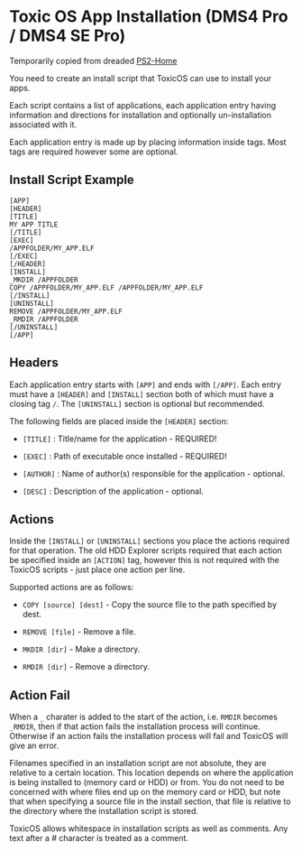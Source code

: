 # Toxic OS App Installation (DMS4 Pro / DMS4 SE Pro)
Temporarily copied from dreaded [PS2-Home](https://www.ps2-home.com/forum/viewtopic.php?p=18198&sid=3a2efd97958e065dc1ed8932217f37be#p18198)

You need to create an install script that ToxicOS can use to install your apps.

Each script contains a list of applications, each application entry having information and directions for installation and optionally un-installation associated with it.

Each application entry is made up by placing information inside tags. Most tags are required however some are optional.

## Install Script Example

```
[APP]
[HEADER]
[TITLE]
MY APP TITLE
[/TITLE]
[EXEC]
/APPFOLDER/MY_APP.ELF
[/EXEC]
[/HEADER]
[INSTALL]
_MKDIR /APPFOLDER
COPY /APPFOLDER/MY_APP.ELF /APPFOLDER/MY_APP.ELF
[/INSTALL]
[UNINSTALL]
REMOVE /APPFOLDER/MY_APP.ELF
_RMDIR /APPFOLDER
[/UNINSTALL]
[/APP]
```

## Headers
Each application entry starts with `[APP]` and ends with `[/APP]`. Each entry must have a `[HEADER]` and `[INSTALL]` section both of which must have a closing tag `/`. The `[UNINSTALL]` section is optional but recommended.

The following fields are placed inside the `[HEADER]` section:

- `[TITLE]` : Title/name for the application - REQUIRED!

- `[EXEC]` : Path of executable once installed - REQUIRED!

- `[AUTHOR]` : Name of author(s) responsible for the application - optional.

- `[DESC]` : Description of the application - optional.


## Actions
Inside the `[INSTALL]` or `[UNINSTALL]` sections you place the actions required for that operation. The old HDD Explorer scripts required that each action be specified inside an `[ACTION]` tag, however this is not required with the ToxicOS scripts - just place one action per line.

Supported actions are as follows:

- `COPY [source] [dest]` - Copy the source file to the path specified by dest.

- `REMOVE [file]` - Remove a file.

- `MKDIR [dir]` - Make a directory.

- `RMDIR [dir]` - Remove a directory.

## Action Fail
When a `_` charater is added to the start of the action, i.e. `RMDIR` becomes `_RMDIR`, then if that action fails the installation process will continue. Otherwise if an action fails the installation process will fail and ToxicOS will give an error.

Filenames specified in an installation script are not absolute, they are relative to a certain location. This location depends on where the application is being installed to (memory card or HDD) or from. You do not need to be concerned with where files end up on the memory card or HDD, but note that when specifying a source file in the install section, that file is relative to the directory where the installation script is stored.

ToxicOS allows whitespace in installation scripts as well as comments. Any text after a # character is treated as a comment.